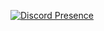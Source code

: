 
[![Discord Presence](https://lanyard.cnrad.dev/api/771962582876553227?animated=true&showDisplayName=true)](https://discord.com/users/771962582876553227)
